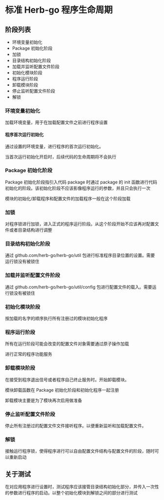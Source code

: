 # 标准 Herb-go 程序生命周期

## 阶段列表

- 环境变量初始化
- Package 初始化阶段
- 加锁
- 目录结构初始化阶段
- 加载并监听配置文件阶段
- 初始化模块阶段
- 程序运行阶段
- 卸载模块阶段
- 停止监听配置文件阶段
- 解锁

### 环境变量初始化

加载环境变量，用于在加载配置文件之前进行程序设置

#### 程序首次运行初始化

通过设置的环境变量，进行程序的首次运行初始化。

当首次运行初始化开启时，后续代码的生命周期将不会执行

### Package 初始化阶段

Package 初始化阶段指引入代码 package 时通过 package 的 init 函数进行代码初始化的阶段。该初始化阶段不应该影像程序运行的参数，并且只会执行一次

模块的初始化/卸载程序和配置文件的加载程序一般在这个阶段加载

### 加锁

对程序锁进行加锁，进入正式的程序运行阶段。从这个阶段开始不应该再对配置文件或者目录结构进行调整


### 目录结构初始化阶段

通过 github.com/herb-go/herb-go/util 包进行标准程序目录位置的设置。需要运行锁没有被锁住

### 加载并监听配置文件阶段

通过 github.com/herb-go/herb-go/util/config 包进行配置文件的载入。需要运行锁没有被锁住


### 初始化模块阶段

按加载的名字的顺序执行所有注册过的模块初始化程序

### 程序运行阶段

所有在运行阶段可能会改变的配置文件对象需要通过原子操作加载

进行正常的程序功能服务

### 卸载模块阶段

在接受到程序退出信号或者程序自己终止服务时。开始卸载模块。

模块卸载函数在 Package 初始化阶段和初始化程序一起注册

卸载模块主要是为了模块再次启用做准备

### 停止监听配置文件阶段

停止所有注册过的配置文件文件接听程序。以便重新监听和加载配置文件。

### 解锁

接触运行程序锁，使得程序进行可以自由配置文件结构与配置文件的阶段，随时可以重新启动

## 关于测试

在对应用程序进行设置时，测试程序应该接管目录结构初始化部分，并传入一次性的参数进行程序的启动。以整个初始化模块到解锁之间的部分进行测试
